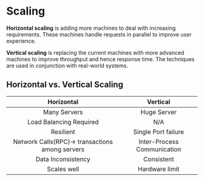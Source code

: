 # Scaling

**Horizontal scaling** is adding more machines to deal with increasing requirements. These machines handle requests in parallel to improve user experience.

**Vertical scaling** is replacing the current machines with more advanced machines to improve throughput and hence response time. The techniques are used in conjunction with real-world systems.

## Horizontal vs. Vertical Scaling

| **Horizontal** | **Vertical** |
| :---: | :---: |
| Many Servers | Huge Server |
| Load Balancing Required | N/A |
| Resilient | Single Port failure |
| Network Calls\(RPC\)-&gt;  transactions among servers | Inter-Process Communication |
| Data Inconsistency | Consistent |
| Scales well | Hardware limit |

